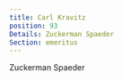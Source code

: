 ```yaml
---
title: Carl Kravitz
position: 93
Details: Zuckerman Spaeder
Section: emeritus
---
```


Zuckerman Spaeder